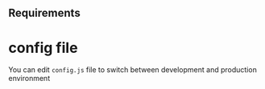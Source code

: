 ## Requirements

# config file
You can edit `config.js` file to switch between development and production environment
